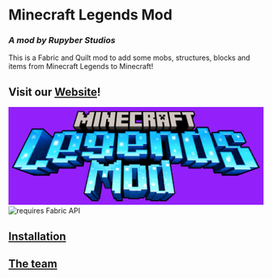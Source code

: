 # Minecraft Legends Mod

### *A mod by Rupyber Studios*

This is a Fabric and Quilt mod to add some mobs, structures, blocks and items from Minecraft Legends to Minecraft!

## Visit our [Website](https://rupyberstudios.github.io/website/)!

![Minecraft Legends Mod Logo](https://raw.githubusercontent.com/RupyberStudios/website/main/img/minecraft_legends_mod_logo_small.png)
![requires Fabric API](https://i.imgur.com/HabVZJR.png)

## [Installation](https://rupyberstudios.github.io/website/pages/installation)

## [The team](https://rupyberstudios.github.io/website/pages/about)
